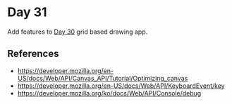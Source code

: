 # Day 31

Add features to [Day 30](../030) grid based drawing app.

## References

* https://developer.mozilla.org/en-US/docs/Web/API/Canvas_API/Tutorial/Optimizing_canvas
* https://developer.mozilla.org/en-US/docs/Web/API/KeyboardEvent/key
* https://developer.mozilla.org/ko/docs/Web/API/Console/debug

